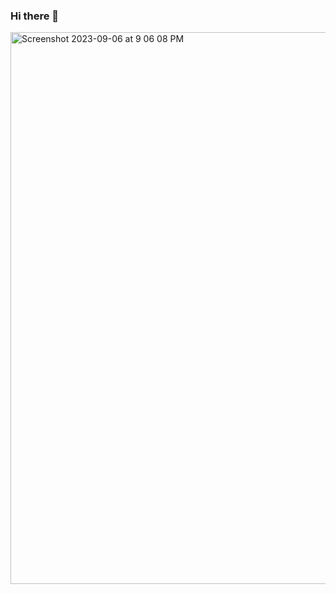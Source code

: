 ### Hi there 👋
<img width="883" alt="Screenshot 2023-09-06 at 9 06 08 PM" src="https://github.com/JetsonInfinity/JetsonInfinity/assets/144294007/88992b0f-8f7e-4857-82e0-47650b797c02">

<!--
**JetsonInfinity/JetsonInfinity** is a ✨ _special_ ✨ repository because its `README.md` (this file) appears on your GitHub profile.

Here are some ideas to get you started:

- 🔭 I’m currently working on ...
- 🌱 I’m currently learning ...
- 👯 I’m looking to collaborate on ...
- 🤔 I’m looking for help with ...
- 💬 Ask me about ...
- 📫 How to reach me: ...
- 😄 Pronouns: ...
- ⚡ Fun fact: ...
-->

